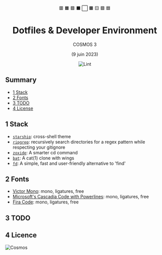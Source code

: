 <div align="center">

🟥
🟧
🟩
⬛
⬜
🟫
🟨
🟪
🟦

# Dotfiles & Developer Environment

COSMOS 3

(9 juin 2023)

![Lint](https://github.com/nzaero/cosmos3-unix-dev-conf/blob/main/__DOC__/1-img/icon/badge-lint-passing.svg)

</div>

## Summary

- [1 Stack](#stack)
- [2 Fonts](#fonts)
- [3 TODO](#todo)
- [4 License](#license)

## 1 Stack

- [`starship`](https://starship.rs/): cross-shell theme
- [`ripgrep`](https://github.com/BurntSushi/ripgrep): recursively search directories for a regex pattern while respecting your gitignore
- [`zoxide`](https://github.com/ajeetdsouza/zoxide): A smarter cd command
- [`bat`](https://github.com/sharkdp/bat): A cat(1) clone with wings
- [`fd`](https://github.com/sharkdp/fd): A simple, fast and user-friendly alternative to 'find'

## 2 Fonts

- [Victor Mono](https://rubjo.github.io/victor-mono/): mono, ligatures, free
- [Microsoft's Cascadia Code with Powerlines](https://github.com/microsoft/cascadia-code): mono, ligatures, free
- [Fira Code](https://github.com/tonsky/FiraCode): mono, ligatures, free

## 3 TODO

## 4 Licence

![Cosmos](https://github.com/nzaero/cosmos3-unix-dev-conf/blob/main/__DOC__/1-img/1cosmos.webp)
